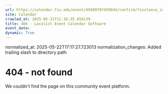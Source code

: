 ```yaml
---
url: https://calendar.fiu.edu/event/49489707459844/confirm/?instance_id=49489707479311&return=https%3A%2F%2Fcalendar.fiu.edu%2Fcalendar%3Fevent_types%255B%255D%3D121721
site: Calendar
crawled_at: 2025-05-21T11:16:35.656139
title: 404 - Localist Event Calendar Software
event_date: 
dynamic: True
---
```

normalized_at: 2025-05-22T17:17:27.723013
normalization_changes: Added trailing slash to directory path

# 404 - not found
We couldn't find the page on this community event platform.
